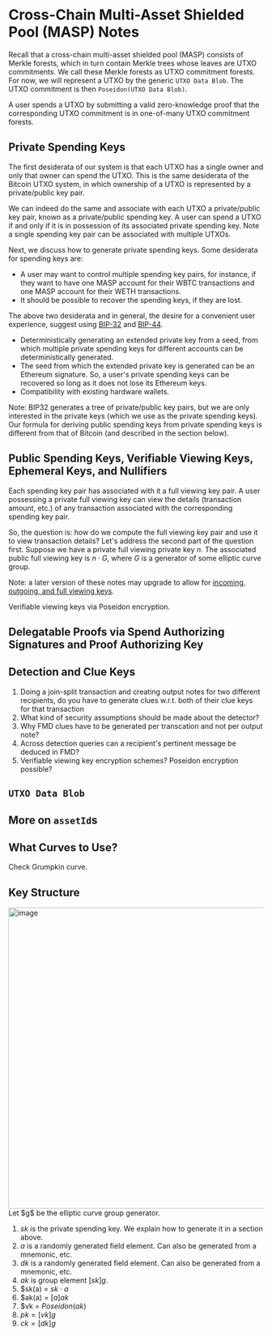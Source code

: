 # Cross-Chain Multi-Asset Shielded Pool (MASP) Notes

Recall that a cross-chain multi-asset shielded pool (MASP) consists of Merkle forests, which in turn contain Merkle trees whose leaves are UTXO commitments. We call these Merkle forests as UTXO commitment forests. For now, we will represent a UTXO by the generic `UTXO Data Blob`. The UTXO commitment is then `Poseidon(UTXO Data Blob)`. 

A user spends a UTXO by submitting a valid zero-knowledge proof that the corresponding UTXO commitment is in one-of-many UTXO commitment forests. 

## Private Spending Keys
The first desiderata of our system is that each UTXO has a single owner and only that owner can spend the UTXO. This is the same desiderata of the Bitcoin UTXO system, in which ownership of a UTXO is represented by a private/public key pair.

We can indeed do the same and associate with each UTXO a private/public key pair, known as a private/public spending key. A user can spend a UTXO if and only if it is in possession of its associated private spending key. Note a single spending key pair can be associated with multiple UTXOs.

Next, we discuss how to generate private spending keys. Some desiderata for spending keys are:
- A user may want to control multiple spending key pairs, for instance, if they want to have one MASP account for their WBTC transactions and one MASP account for their WETH transactions.
- It should be possible to recover the spending keys, if they are lost.

The above two desiderata and in general, the desire for a convenient user experience, suggest using [BIP-32](https://github.com/bitcoin/bips/blob/master/bip-0032.mediawiki) and [BIP-44](https://github.com/bitcoin/bips/blob/master/bip-0044.mediawiki).

- Deterministically generating an extended private key from a seed, from which multiple private spending keys for different accounts can be deterministically generated.
- The seed from which the extended private key is generated can be an Ethereum signature. So, a user's private spending keys can be recovered so long as it does not lose its Ethereum keys.
- Compatibility with existing hardware wallets.

Note: BIP32 generates a tree of private/public key pairs, but we are only interested in the private keys (which we use as the private spending keys). Our formula for deriving public spending keys from private spending keys is different from that of Bitcoin (and described in the section below).

## Public Spending Keys, Verifiable Viewing Keys, Ephemeral Keys, and Nullifiers
Each spending key pair has associated with it a full viewing key pair. A user possessing a private full viewing key can view the details (transaction amount, etc.) of any transaction associated with the corresponding spending key pair. 

So, the question is: how do we compute the full viewing key pair and use it to view transaction details? Let's address the second part of the question first. Suppose we have a private full viewing private key $n$. The associated public full viewing key is $n \cdot G$, where $G$ is a generator of some elliptic curve group.  

Note: a later version of these notes may upgrade to allow for [incoming, outgoing, and full viewing keys](https://protocol.penumbra.zone/main/protocol/addresses_keys/viewing_keys.html). 

Verifiable viewing keys via Poseidon encryption.

## Delegatable Proofs via Spend Authorizing Signatures and Proof Authorizing Key

## Detection and Clue Keys
1. Doing a join-split transaction and creating output notes for two different recipients, do you have to generate clues w.r.t. both of their clue keys for that transaction
2. What kind of security assumptions should be made about the detector?
3. Why FMD clues have to be generated per transcation and not per output note?
4. Across detection queries can a recipient's pertinent message be deduced in FMD?
5. Verifiable viewing key encryption schemes? Poseidon encryption possible?

## `UTXO Data Blob`

## More on `assetId`s

## What Curves to Use?
Check Grumpkin curve.

## Key Structure
<img width="595" alt="image" src="https://user-images.githubusercontent.com/7463414/203123019-fb156879-6a66-49aa-bfaf-d41a293f25a7.png">
Let $g$ be the elliptic curve group generator.
 
1. $sk$ is the private spending key. We explain how to generate it in a section above.
2. $a$ is a randomly generated field element. Can also be generated from a mnemonic, etc.
3. $dk$ is a randomly generated field element. Can also be generated from a mnemonic, etc.
4. $ak$ is group element $[sk]g$.
4. $sk(a) = $sk \cdot a$
5. $ak(a) = $[a]ak$
6. $vk = $Poseidon(ak)$
7. $pk = [vk]g$
8. $ck = [dk]g$


